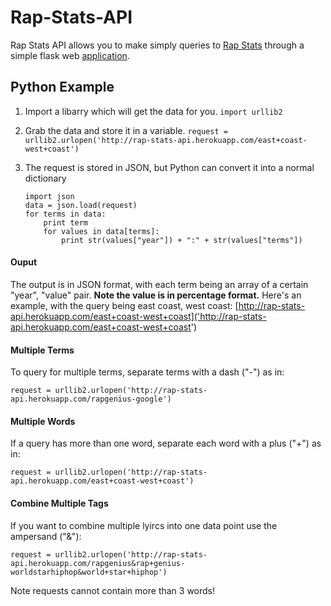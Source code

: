 Rap-Stats-API
=============

Rap Stats API allows you to make simply queries to [Rap Stats](http://www.rapgenius.com/rapstats) through a simple flask web [application](http://rap-stats-api.herokuapp.com/).  

Python Example
--------------

1. Import a libarry which will get the data for you.
    `import urllib2`
2. Grab the data and store it in a variable.
	`request = urllib2.urlopen('http://rap-stats-api.herokuapp.com/east+coast-west+coast')`
3.	The request is stored in JSON, but Python can convert it into a normal dictionary

		
		import json
        data = json.load(request) 
	    for terms in data:
	    	print term
	    	for values in data[terms]:
		    	print str(values["year"]) + ":" + str(values["terms"])

#### Ouput
The output is in JSON format, with each term being an array of a certain "year", "value" pair. **Note the value is in percentage format.** Here's an example, with the query being east coast, west coast: [http://rap-stats-api.herokuapp.com/east+coast-west+coast]('http://rap-stats-api.herokuapp.com/east+coast-west+coast')
#### Multiple Terms
To query for multiple terms, separate terms with a dash ("-") as in:

`request = urllib2.urlopen('http://rap-stats-api.herokuapp.com/rapgenius-google')`

#### Multiple Words
If a query has more than one word, separate each word with a plus ("+") as in:

`request = urllib2.urlopen('http://rap-stats-api.herokuapp.com/east+coast-west+coast')`

#### Combine Multiple Tags
If you want to combine multiple lyircs into one data point use the ampersand ("&"):

`request = urllib2.urlopen('http://rap-stats-api.herokuapp.com/rapgenius&rap+genius-worldstarhiphop&world+star+hiphop')`

Note requests cannot contain more than 3 words!
